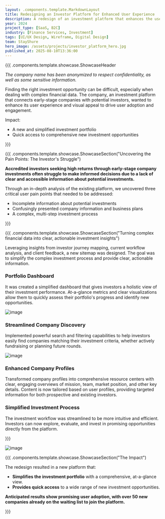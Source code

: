 ```yaml
---
layout: .components.template.MarkdownLayout
title: Redesigning an Investor Platform for Enhanced User Experience
description: A redesign of an investment platform that enhances the user experience
year: 2024
project_type: [SaaS, B2C]
industry: [Finance Services, Investment]
tags: [UI/UX Design, Wireframe, Digital Design]
team: StayShure
hero_image: /assets/projects/investor_platform_hero.jpg
published_at: 2025-08-10T13:36:00
---
```


{{{ .components.template.showcase.ShowcaseHeader

*The company name has been anonymized to respect confidentiality, as well as some sensitive information.*

Finding the right investment opportunity can be difficult, especially when dealing with complex financial data. The company, an investment platform that connects early-stage companies with potential investors, wanted to enhance its user experience and visual appeal to drive user adoption and engagement.

Impact:

- A new and simplified investment portfolio
- Quick access to comprehensive new investment opportunities

}}}

{{{ .components.template.showcase.ShowcaseSection("Uncovering the Pain Points: The Investor's Struggle")

**Accredited investors seeking high returns through early-stage company investments often struggle to make informed decisions due to a lack of clear and accessible information about potential investments.** 

Through an in-depth analysis of the existing platform, we uncovered three critical user pain points that needed to be addressed:

- Incomplete information about potential investments
- Confusingly presented company information and business plans
- A complex, multi-step investment process

}}}

{{{ .components.template.showcase.ShowcaseSection("Turning complex financial data into clear, actionable investment insights")

Leveraging insights from investor journey mapping, current workflow analysis, and client feedback, a new sitemap was designed. The goal was to simplify the complex investment process and provide clear, actionable information.

### Portfolio Dashboard

It was created a simplified dashboard that gives investors a holistic view of their investment performance. At-a-glance metrics and clear visualizations allow them to quickly assess their portfolio's progress and identify new opportunities.

![image](https://placehold.co/1355x500)

### Streamlined Company Discovery

Implemented powerful search and filtering capabilities to help investors easily find companies matching their investment criteria, whether actively fundraising or planning future rounds.

![image](https://placehold.co/1355x500)

### Enhanced Company Profiles

Transformed company profiles into comprehensive resource centers with clear, engaging overviews of mission, team, market position, and other key details. Content is now tailored based on user profiles, providing targeted information for both prospective and existing investors.

### Simplified Investment Process

The investment workflow was streamlined to be more intuitive and efficient. Investors can now explore, evaluate, and invest in promising opportunities directly from the platform.

}}}


![image](https://placehold.co/1355x500)

{{{ .components.template.showcase.ShowcaseSection("The Impact")

The redesign resulted in a new platform that:

- **Simplifies the investment portfolio** with a comprehensive, at-a-glance view.
- **Provides quick access** to a wide range of new investment opportunities.

**Anticipated results show promising user adoption, with over 50 new companies already on the waiting list to join the platform.**

}}}
